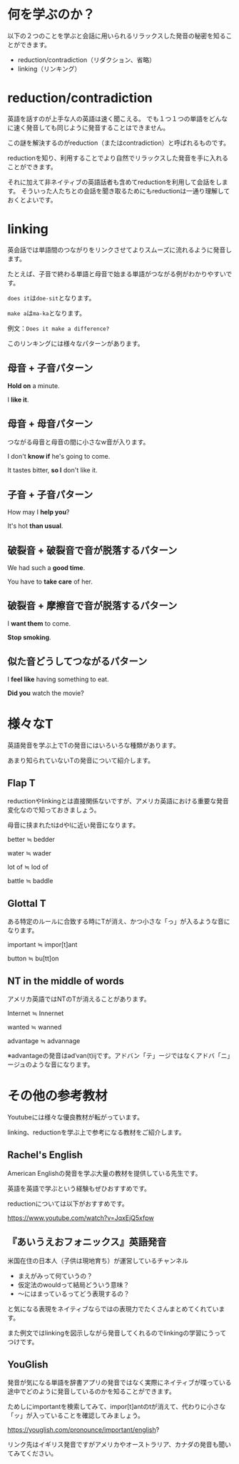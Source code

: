 # 何を学ぶのか？

以下の２つのことを学ぶと会話に用いられるリラックスした発音の秘密を知ることができます。
- reduction/contradiction（リダクション、省略）
- linking（リンキング）

# reduction/contradiction
英語を話すのが上手な人の英語は速く聞こえる。
でも１つ１つの単語をどんなに速く発音しても同じように発音することはできません。

この謎を解決するのがreduction（またはcontradiction）と呼ばれるものです。

reductionを知り、利用することでより自然でリラックスした発音を手に入れることができます。

それに加えて非ネイティブの英語話者も含めてreductionを利用して会話をします。
そういった人たちとの会話を聞き取るためにもreductionは一通り理解しておくとよいです。

# linking

英会話では単語間のつながりをリンクさせてよりスムーズに流れるように発音します。

たとえば、子音で終わる単語と母音で始まる単語がつながる例がわかりやすいです。

`does it`は`doe-sit`となります。

`make a`は`ma-ka`となります。

例文：`Does it make a difference?`

このリンキングには様々なパターンがあります。
## 母音 + 子音パターン
**Hold on** a minute.

I **like it**.
## 母音 + 母音パターン
つながる母音と母音の間に小さなw音が入ります。

I don't **know if** he's going to come.

It tastes bitter, **so I** don't like it.

## 子音 + 子音パターン
How may I **help you**?

It's hot **than usual**.

## 破裂音 + 破裂音で音が脱落するパターン
We had such a **good time**.

You have to **take care** of her.

## 破裂音 + 摩擦音で音が脱落するパターン
I **want them** to come.

**Stop smoking**.

## 似た音どうしてつながるパターン
I **feel like** having something to eat.

**Did you** watch the movie?

# 様々なT

英語発音を学ぶ上でTの発音にはいろいろな種類があります。

あまり知られていないTの発音について紹介します。
## Flap T
reductionやlinkingとは直接関係ないですが、アメリカ英語における重要な発音変化なので知っておきましょう。

母音に挟まれたtはdやlに近い発音になります。

better ≒ bedder

water ≒ wader

lot of ≒ lod of

battle ≒ baddle

## Glottal T
ある特定のルールに合致する時にTが消え、かつ小さな「っ」が入るような音になります。

important ≒ impor[t]ant

button ≒ bu[tt]on

## NT in the middle of words
アメリカ英語ではNTのTが消えることがあります。

Internet ≒ Innernet

wanted ≒ wanned

advantage ≒ advannage

※advantageの発音はədˈvan(t)ijです。アドバン「テ」ージではなくアドバ「ニ」ージュのような音になります。
# その他の参考教材
Youtubeには様々な優良教材が転がっています。

linking、reductionを学ぶ上で参考になる教材をご紹介します。

## Rachel's English
American Englishの発音を学ぶ大量の教材を提供している先生です。

英語を英語で学ぶという経験もぜひおすすめです。

reductionについては以下がおすすめです。

https://www.youtube.com/watch?v=JqxEjQ5xfpw

## 『あいうえおフォニックス』英語発音

米国在住の日本人（子供は現地育ち）が運営しているチャンネル
- まえがみって何ていうの？
- 仮定法のwouldって結局どういう意味？
- 〜にはまっているってどう表現するの？

と気になる表現をネイティブならではの表現力でたくさんまとめてくれています。

また例文ではlinkingを図示しながら発音してくれるのでlinkingの学習にうってつけです。

## YouGlish

発音が気になる単語を辞書アプリの発音ではなく実際にネイティブが喋っている途中でどのように発音しているのかを知ることができます。

ためしにimportantを検索してみて、impor[t]antのtが消えて、代わりに小さな「ッ」が入っていることを確認してみましょう。

https://youglish.com/pronounce/important/english?

リンク先はイギリス発音ですがアメリカやオーストラリア、カナダの発音も聞いてみてください。
